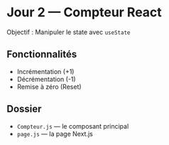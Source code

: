 # Jour 2 — Compteur React

Objectif : Manipuler le state avec `useState`

## Fonctionnalités

- Incrémentation (+1)
- Décrémentation (-1)
- Remise à zéro (Reset)

## Dossier

- `Compteur.js` — le composant principal
- `page.js` — la page Next.js
